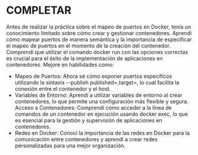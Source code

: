 # COMPLETAR  
Antes de realizar la práctica sobre el mapeo de puertos en Docker, tenía un conocimiento limitado sobre cómo crear y gestionar contenedores. Aprendí cómo mapear puertos de manera semántica y la importancia de especificar el mapeo de puertos en el momento de la creación del contenedor. Comprendí que utilizar el comando docker run con las opciones correctas es crucial para el éxito de la implementación de aplicaciones en contenedores.
Mejore en habilidades como:
- Mapeo de Puertos: Ahora sé cómo exponer puertos específicos utilizando la sintaxis --publish published=<valorPuertoHost>,target=<valor>, lo cual facilita la conexión entre el contenedor y el host.
- Variables de Entorno: Aprendí a utilizar variables de entorno al crear contenedores, lo que permite una configuración más flexible y segura.
Acceso a Contenedores: Comprendí cómo acceder a la línea de comandos de un contenedor en ejecución usando docker exec, lo que es esencial para la gestión y supervisión de aplicaciones en contenedores.
- Redes en Docker: Conocí la importancia de las redes en Docker para la comunicación entre contenedores y aprendí a crear redes personalizadas para una mejor organización.
